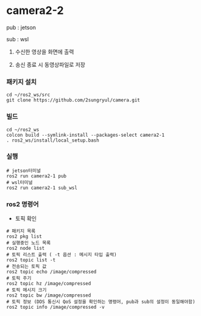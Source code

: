# camera2-2

pub : jetson

sub : wsl

1) 수신한 영상을 화면에 출력

2) 송신 종료 시 동영상파일로 저장

### 패키지 설치
```
cd ~/ros2_ws/src
git clone https://github.com/2sungryul/camera.git
```

### 빌드
```
cd ~/ros2_ws
colcon build --symlink-install --packages-select camera2-1
. ros2_ws/install/local_setup.bash
```

### 실행
```
# jetson터미널
ros2 run camera2-1 pub
# wsl터미널
ros2 run camera2-1 sub_wsl
```

### ros2 명령어

- 토픽 확인
```
# 패키지 목록
ros2 pkg list
# 실행중인 노드 목록
ros2 node list
# 토픽 리스트 출력 ( -t 옵션 : 메시지 타입 출력)
ros2 topic list -t
# 전송되는 토픽 값
ros2 topic echo /image/compressed
# 토픽 주기
ros2 topic hz /image/compressed
# 토픽 메시지 크기
ros2 topic bw /image/compressed
# 토픽 정보 (DDS 통신시 QoS 설정을 확인하는 명령어, pub과 sub의 설정이 동일해야함)
ros2 topic info /image/compressed -v
```

